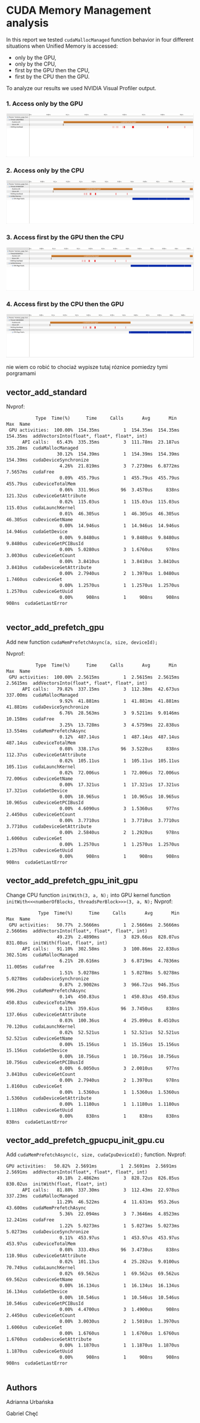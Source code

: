 # CUDA Memory Management analysis

In this report we tested `cudaMallocManaged` function behavior in four different situations when Unified Memory is accessed:
* only by the GPU,
* only by the CPU,
* first by the GPU then the CPU,
* first by the CPU then the GPU.

To analyze our results we used NVIDIA Visual Profiler output. 


### 1. Access only by the GPU

![](https://github.com/AdriannaUrbanska/Introduction-to-CUDA-and-OpenCL/blob/master/Report3/img/onlyGPU_Img.png)
### 2. Access only by the CPU
![](https://github.com/AdriannaUrbanska/Introduction-to-CUDA-and-OpenCL/blob/master/Report3/img/onlyCPU_Img.png)
### 3. Access first by the GPU then the CPU
![](https://github.com/AdriannaUrbanska/Introduction-to-CUDA-and-OpenCL/blob/master/Report3/img/GPUthenCPU_Img.png)

### 4. Access first by the CPU then the GPU
![](https://github.com/AdriannaUrbanska/Introduction-to-CUDA-and-OpenCL/blob/master/Report3/img/CPUthenGPU_Img.png)

nie wiem co robić to chociaż wypisze tutaj róznice pomiedzy tymi porgramami
## vector_add_standard

Nvprof:
```
           Type  Time(%)      Time     Calls       Avg       Min       Max  Name
 GPU activities:  100.00%  154.35ms         1  154.35ms  154.35ms  154.35ms  addVectorsInto(float*, float*, float*, int)
      API calls:   65.43%  335.35ms         3  111.78ms  23.187us  335.28ms  cudaMallocManaged
                   30.12%  154.39ms         1  154.39ms  154.39ms  154.39ms  cudaDeviceSynchronize
                    4.26%  21.819ms         3  7.2730ms  6.8772ms  7.5657ms  cudaFree
                    0.09%  455.79us         1  455.79us  455.79us  455.79us  cuDeviceTotalMem
                    0.06%  331.96us        96  3.4570us     838ns  121.32us  cuDeviceGetAttribute
                    0.02%  115.03us         1  115.03us  115.03us  115.03us  cudaLaunchKernel
                    0.01%  46.305us         1  46.305us  46.305us  46.305us  cuDeviceGetName
                    0.00%  14.946us         1  14.946us  14.946us  14.946us  cudaGetDevice
                    0.00%  9.8480us         1  9.8480us  9.8480us  9.8480us  cuDeviceGetPCIBusId
                    0.00%  5.0280us         3  1.6760us     978ns  3.0030us  cuDeviceGetCount
                    0.00%  3.8410us         1  3.8410us  3.8410us  3.8410us  cudaDeviceGetAttribute
                    0.00%  2.7940us         2  1.3970us  1.0480us  1.7460us  cuDeviceGet
                    0.00%  1.2570us         1  1.2570us  1.2570us  1.2570us  cuDeviceGetUuid
                    0.00%     908ns         1     908ns     908ns     908ns  cudaGetLastError


```
## vector_add_prefetch_gpu
Add new function ```cudaMemPrefetchAsync(a, size, deviceId);```

Nvprof:
```
           Type  Time(%)      Time     Calls       Avg       Min       Max  Name
 GPU activities:  100.00%  2.5615ms         1  2.5615ms  2.5615ms  2.5615ms  addVectorsInto(float*, float*, float*, int)
      API calls:   79.82%  337.15ms         3  112.38ms  42.673us  337.00ms  cudaMallocManaged
                    9.92%  41.881ms         1  41.881ms  41.881ms  41.881ms  cudaDeviceSynchronize
                    6.76%  28.563ms         3  9.5211ms  9.0146ms  10.158ms  cudaFree
                    3.25%  13.728ms         3  4.5759ms  22.838us  13.554ms  cudaMemPrefetchAsync
                    0.12%  487.14us         1  487.14us  487.14us  487.14us  cuDeviceTotalMem
                    0.08%  338.17us        96  3.5220us     838ns  112.37us  cuDeviceGetAttribute
                    0.02%  105.11us         1  105.11us  105.11us  105.11us  cudaLaunchKernel
                    0.02%  72.006us         1  72.006us  72.006us  72.006us  cuDeviceGetName
                    0.00%  17.321us         1  17.321us  17.321us  17.321us  cudaGetDevice
                    0.00%  10.965us         1  10.965us  10.965us  10.965us  cuDeviceGetPCIBusId
                    0.00%  4.6090us         3  1.5360us     977ns  2.4450us  cuDeviceGetCount
                    0.00%  3.7710us         1  3.7710us  3.7710us  3.7710us  cudaDeviceGetAttribute
                    0.00%  2.5840us         2  1.2920us     978ns  1.6060us  cuDeviceGet
                    0.00%  1.2570us         1  1.2570us  1.2570us  1.2570us  cuDeviceGetUuid
                    0.00%     908ns         1     908ns     908ns     908ns  cudaGetLastError
```
## vector_add_prefetch_gpu_init_gpu
Change CPU function ```initWith(3, a, N);``` into GPU kernel function ```initWith<<<numberOfBlocks, threadsPerBlock>>>(3, a, N);```
Nvprof:
```
            Type  Time(%)      Time     Calls       Avg       Min       Max  Name
 GPU activities:   50.77%  2.5666ms         1  2.5666ms  2.5666ms  2.5666ms  addVectorsInto(float*, float*, float*, int)
                   49.23%  2.4890ms         3  829.66us  828.07us  831.08us  initWith(float, float*, int)
      API calls:   91.10%  302.58ms         3  100.86ms  22.838us  302.51ms  cudaMallocManaged
                    6.21%  20.616ms         3  6.8719ms  4.7836ms  11.005ms  cudaFree
                    1.51%  5.0278ms         1  5.0278ms  5.0278ms  5.0278ms  cudaDeviceSynchronize
                    0.87%  2.9002ms         3  966.72us  946.35us  996.29us  cudaMemPrefetchAsync
                    0.14%  450.83us         1  450.83us  450.83us  450.83us  cuDeviceTotalMem
                    0.11%  359.61us        96  3.7450us     838ns  137.66us  cuDeviceGetAttribute
                    0.03%  100.36us         4  25.090us  8.4510us  70.120us  cudaLaunchKernel
                    0.02%  52.521us         1  52.521us  52.521us  52.521us  cuDeviceGetName
                    0.00%  15.156us         1  15.156us  15.156us  15.156us  cudaGetDevice
                    0.00%  10.756us         1  10.756us  10.756us  10.756us  cuDeviceGetPCIBusId
                    0.00%  6.0050us         3  2.0010us     977ns  3.8410us  cuDeviceGetCount
                    0.00%  2.7940us         2  1.3970us     978ns  1.8160us  cuDeviceGet
                    0.00%  1.5360us         1  1.5360us  1.5360us  1.5360us  cudaDeviceGetAttribute
                    0.00%  1.1180us         1  1.1180us  1.1180us  1.1180us  cuDeviceGetUuid
                    0.00%     838ns         1     838ns     838ns     838ns  cudaGetLastError

```
## vector_add_prefetch_gpucpu_init_gpu.cu
Add ```cudaMemPrefetchAsync(c, size, cudaCpuDeviceId);``` function.
Nvprof:
```
GPU activities:   50.82%  2.5691ms         1  2.5691ms  2.5691ms  2.5691ms  addVectorsInto(float*, float*, float*, int)
                   49.18%  2.4862ms         3  828.72us  826.85us  830.02us  initWith(float, float*, int)
      API calls:   81.88%  337.30ms         3  112.43ms  22.978us  337.23ms  cudaMallocManaged
                   11.29%  46.522ms         4  11.631ms  953.26us  43.600ms  cudaMemPrefetchAsync
                    5.36%  22.094ms         3  7.3646ms  4.8523ms  12.241ms  cudaFree
                    1.22%  5.0273ms         1  5.0273ms  5.0273ms  5.0273ms  cudaDeviceSynchronize
                    0.11%  453.97us         1  453.97us  453.97us  453.97us  cuDeviceTotalMem
                    0.08%  333.49us        96  3.4730us     838ns  110.98us  cuDeviceGetAttribute
                    0.02%  101.13us         4  25.282us  9.0100us  70.749us  cudaLaunchKernel
                    0.02%  69.562us         1  69.562us  69.562us  69.562us  cuDeviceGetName
                    0.00%  16.134us         1  16.134us  16.134us  16.134us  cudaGetDevice
                    0.00%  10.546us         1  10.546us  10.546us  10.546us  cuDeviceGetPCIBusId
                    0.00%  4.4700us         3  1.4900us     908ns  2.4450us  cuDeviceGetCount
                    0.00%  3.0030us         2  1.5010us  1.3970us  1.6060us  cuDeviceGet
                    0.00%  1.6760us         1  1.6760us  1.6760us  1.6760us  cudaDeviceGetAttribute
                    0.00%  1.1870us         1  1.1870us  1.1870us  1.1870us  cuDeviceGetUuid
                    0.00%     908ns         1     908ns     908ns     908ns  cudaGetLastError


```
## Authors

Adrianna Urbańska

Gabriel Chęć

